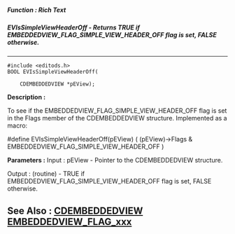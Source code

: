 ##### Function : Rich Text
##### EVIsSimpleViewHeaderOff - Returns TRUE if EMBEDDEDVIEW_FLAG_SIMPLE_VIEW_HEADER_OFF flag is set, FALSE otherwise.
---
```
#include <editods.h>
BOOL EVIsSimpleViewHeaderOff(

	CDEMBEDDEDVIEW *pEView);
```
**Description :**

To see if the EMBEDDEDVIEW_FLAG_SIMPLE_VIEW_HEADER_OFF flag is set in the Flags 
member of the CDEMBEDDEDVIEW structure.  Implemented as a macro:

#define EVIsSimpleViewHeaderOff(pEView) ( (pEView)->Flags & 
EMBEDDEDVIEW_FLAG_SIMPLE_VIEW_HEADER_OFF )

**Parameters :**
Input :
pEView  -  Pointer to the CDEMBEDDEDVIEW structure.

Output :
(routine)  -  TRUE if EMBEDDEDVIEW_FLAG_SIMPLE_VIEW_HEADER_OFF flag is set, FALSE otherwise.



**See Also :**
[CDEMBEDDEDVIEW](/domino-c-api-docs/reference/Data/CDEMBEDDEDVIEW)
[EMBEDDEDVIEW_FLAG_xxx](/domino-c-api-docs/reference/Symb/EMBEDDEDVIEW_FLAG_xxx)
---
